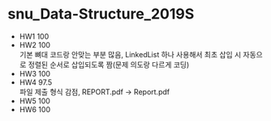 # snu_Data-Structure_2019S




- HW1 100     
- HW2 100    
기본 뼈대 코드랑 안맞는 부분 많음, LinkedList 하나 사용해서 최초 삽입 시 자동으로 정렬된 순서로 삽입되도록 짬(문제 의도랑 다르게 코딩)   
- HW3 100      
- HW4 97.5  
파일 제출 형식 감점, REPORT.pdf -> Report.pdf  
- HW5 100    
- HW6 100    

